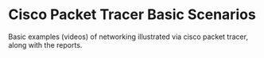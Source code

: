 # Cisco Packet Tracer Basic Scenarios
Basic examples (videos) of networking illustrated via cisco packet tracer, along with the reports.
